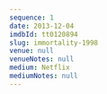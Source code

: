 ```yaml
---
sequence: 1
date: 2013-12-04
imdbId: tt0120894
slug: immortality-1998
venue: null
venueNotes: null
medium: Netflix
mediumNotes: null
---
```


